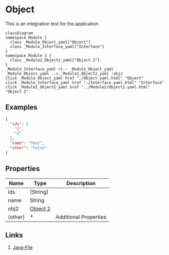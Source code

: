 # Object

This is an integration test for the application
```mermaid
classDiagram
namespace Module {
  class _Module_Object_yaml["Object"]
  class _Module_Interface_yaml["Interface"]
}
namespace Module 2 {
  class _Module2_Object2_yaml["Object 2"]
}
_Module_Interface_yaml <|-- _Module_Object_yaml 
_Module_Object_yaml ..> _Module2_Object2_yaml :obj2
click _Module_Object_yaml href "./Object.yaml.html" "Object"
click _Module_Interface_yaml href "./Interface.yaml.html" "Interface"
click _Module2_Object2_yaml href "../Module2/Object2.yaml.html" "Object 2"
```

## Examples
```json
{
  "ids": [
    "1",
    "2"
  ],
  "name": "Test",
  "other": "False"
}
```



## Properties
| Name | Type | Description |
|------|------|-------------|
| ids | [String] |  |
| name | String |  |
| obj2 | [Object 2](../Module2/Object2.yaml.md) |  |
| (other) | * | Additional Properties |



## Links
1. [Java-File](./java/Object.java)

